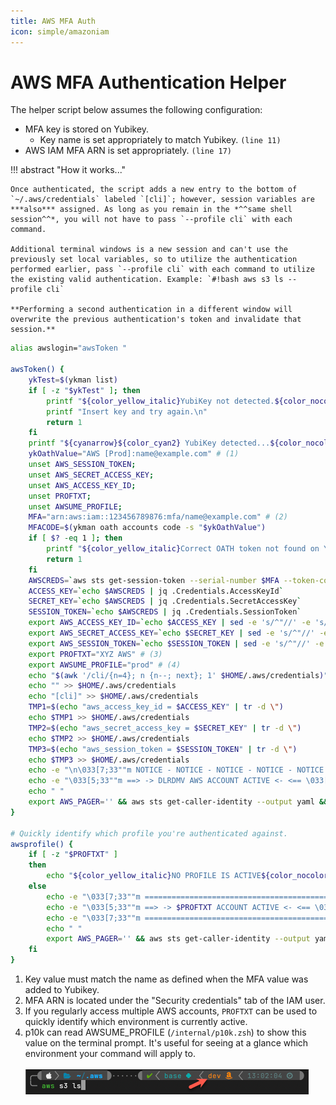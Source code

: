 ```yaml
---
title: AWS MFA Auth
icon: simple/amazoniam
---
```


# AWS MFA Authentication Helper

The helper script below assumes the following configuration:

- MFA key is stored on Yubikey.
    - Key name is set appropriately to match Yubikey. `(line 11)`
- AWS IAM MFA ARN is set appropriately. `(line 17)`

!!! abstract "How it works..."

    Once authenticated, the script adds a new entry to the bottom of `~/.aws/credentials` labeled `[cli]`; however, session variables are ***also*** assigned. As long as you remain in the *^^same shell session^^*, you will not have to pass `--profile cli` with each command. 
    
    Additional terminal windows is a new session and can't use the previously set local variables, so to utilize the authentication performed earlier, pass `--profile cli` with each command to utilize the existing valid authentication. Example: `#!bash aws s3 ls --profile cli`

    **Performing a second authentication in a different window will overwrite the previous authentication's token and invalidate that session.**

``` zsh linenums="1" hl_lines="11 17 30 31"
alias awslogin="awsToken "

awsToken() { 
    ykTest=$(ykman list)
    if [ -z "$ykTest" ]; then
        printf "${color_yellow_italic}YubiKey not detected.${color_nocolor}\n"
        printf "Insert key and try again.\n"
        return 1
    fi
    printf "${cyanarrow}${color_cyan2} YubiKey detected...${color_nocolor}\n"
    ykOathValue="AWS [Prod]:name@example.com" # (1)
    unset AWS_SESSION_TOKEN;
    unset AWS_SECRET_ACCESS_KEY;
    unset AWS_ACCESS_KEY_ID;
    unset PROFTXT;
    unset AWSUME_PROFILE;
    MFA="arn:aws:iam::123456789876:mfa/name@example.com" # (2)
    MFACODE=$(ykman oath accounts code -s "$ykOathValue")
    if [ $? -eq 1 ]; then
        printf "${color_yellow_italic}Correct OATH token not found on YubiKey!${color_nocolor}\n"
        return 1
    fi
    AWSCREDS=`aws sts get-session-token --serial-number $MFA --token-code $MFACODE`;
    ACCESS_KEY=`echo $AWSCREDS | jq .Credentials.AccessKeyId`
    SECRET_KEY=`echo $AWSCREDS | jq .Credentials.SecretAccessKey`
    SESSION_TOKEN=`echo $AWSCREDS | jq .Credentials.SessionToken`
    export AWS_ACCESS_KEY_ID=`echo $ACCESS_KEY | sed -e 's/^"//' -e 's/"$//'`
    export AWS_SECRET_ACCESS_KEY=`echo $SECRET_KEY | sed -e 's/^"//' -e 's/"$//'`
    export AWS_SESSION_TOKEN=`echo $SESSION_TOKEN | sed -e 's/^"//' -e 's/"$//'`
    export PROFTXT="XYZ AWS" # (3)
    export AWSUME_PROFILE="prod" # (4)
    echo "$(awk '/cli/{n=4}; n {n--; next}; 1' $HOME/.aws/credentials)" > $HOME/.aws/credentials
    echo "" >> $HOME/.aws/credentials
    echo "[cli]" >> $HOME/.aws/credentials
    TMP1=$(echo "aws_access_key_id = $ACCESS_KEY" | tr -d \")
    echo $TMP1 >> $HOME/.aws/credentials
    TMP2=$(echo "aws_secret_access_key = $SECRET_KEY" | tr -d \")
    echo $TMP2 >> $HOME/.aws/credentials
    TMP3=$(echo "aws_session_token = $SESSION_TOKEN" | tr -d \")
    echo $TMP3 >> $HOME/.aws/credentials
    echo -e "\n\033[7;33""m NOTICE - NOTICE - NOTICE - NOTICE - NOTICE \033[0m"
    echo -e "\033[5;33""m ==> -> DLRDMV AWS ACCOUNT ACTIVE <- <== \033[0m"
    echo " "
    export AWS_PAGER='' && aws sts get-caller-identity --output yaml && export AWS_PAGER='less'
}

# Quickly identify which profile you're authenticated against.
awsprofile() { 
    if [ -z "$PROFTXT" ]
    then
        echo "${color_yellow_italic}NO PROFILE IS ACTIVE${color_nocolor}"
    else
        echo -e "\033[7;33""m =========================================== \033[0m"
        echo -e "\033[5;33""m ==> -> $PROFTXT ACCOUNT ACTIVE <- <== \033[0m"
        echo -e "\033[7;33""m =========================================== \033[0m"
        echo " "
        export AWS_PAGER='' && aws sts get-caller-identity --output yaml && export AWS_PAGER='less'
    fi
}
```

1.  Key value must match the name as defined when the MFA value was added to Yubikey.
2.  MFA ARN is located under the "Security credentials" tab of the IAM user.
3.  If you regularly access multiple AWS accounts, `PROFTXT` can be used to quickly identify which environment is currently active.
4.  p10k can read AWSUME_PROFILE (`/internal/p10k.zsh`) to show this value on the terminal prompt. It's useful for seeing at a glance which environment your command will apply to. <br /><br /> ![](../../assets/images/zsh/awsenv.png)